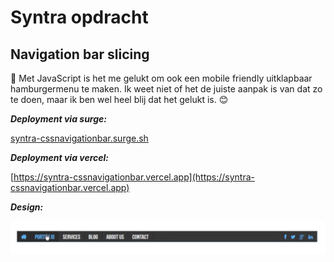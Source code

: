 # Syntra opdracht

## Navigation bar slicing

📱 Met JavaScript is het me gelukt om ook een mobile friendly uitklapbaar hamburgermenu te maken. Ik weet niet of het de juiste aanpak is van dat zo te doen, maar ik ben wel heel blij dat het gelukt is. 😊

<!--***Design:***

![design image](./design/design.jpg)-->

***Deployment via surge:***

[syntra-cssnavigationbar.surge.sh](syntra-cssnavigationbar.surge.sh)

***Deployment via vercel:***

[https://syntra-cssnavigationbar.vercel.app](https://syntra-cssnavigationbar.vercel.app)

***Design:***

![design image](./design/design.jpg)
